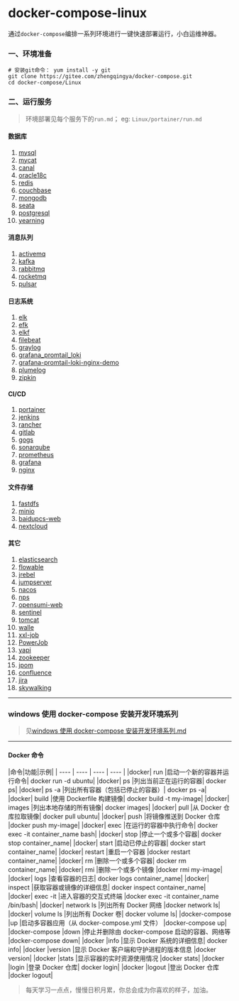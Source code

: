 # docker-compose-linux

通过`docker-compose`编排一系列环境进行一键快速部署运行，小白运维神器。

### 一、环境准备

```shell
# 安装git命令： yum install -y git
git clone https://gitee.com/zhengqingya/docker-compose.git
cd docker-compose/Linux
```

### 二、运行服务

> 环境部署见每个服务下的`run.md`；
> eg: `Linux/portainer/run.md`

#### 数据库

1. [mysql](./Linux/mysql)
2. [mycat](./Linux/mycat)
3. [canal](./Linux/canal)
4. [oracle18c](./Linux/oracle18c)
5. [redis](./Linux/redis)
6. [couchbase](./Linux/couchbase)
7. [mongodb](./Linux/mongodb)
8. [seata](./Linux/seata)
9. [postgresql](./Linux/postgresql)
10. [yearning](./Linux/yearning)

#### 消息队列

1. [activemq](./Linux/activemq)
2. [kafka](./Linux/kafka)
3. [rabbitmq](./Linux/rabbitmq)
4. [rocketmq](./Linux/rocketmq)
5. [pulsar](./Linux/pulsar)

#### 日志系统

1. [elk](./Linux/elk)
2. [efk](./Linux/efk)
3. [elkf](./Linux/elkf)
4. [filebeat](./Linux/filebeat)
5. [graylog](./Linux/graylog)
6. [grafana_promtail_loki](./Linux/grafana_promtail_loki)
7. [grafana-promtail-loki-nginx-demo](./Linux/grafana-promtail-loki-nginx-demo)
8. [plumelog](./Linux/plumelog)
9. [zipkin](./Linux/zipkin)

#### CI/CD

1. [portainer](./Linux/portainer)
2. [jenkins](./Linux/jenkins)
3. [rancher](./Linux/rancher)
4. [gitlab](./Linux/gitlab)
5. [gogs](./Linux/gogs)
6. [sonarqube](./Linux/sonarqube)
7. [prometheus](./Linux/prometheus)
8. [grafana](./Linux/grafana)
9. [nginx](./Linux/nginx)

#### 文件存储

1. [fastdfs](./Linux/fastdfs)
2. [minio](./Linux/minio)
3. [baidupcs-web](./Linux/baidupcs-web)
4. [nextcloud](./Linux/nextcloud)

#### 其它

1. [elasticsearch](./Linux/elasticsearch)
2. [flowable](./Linux/flowable)
3. [jrebel](./Linux/jrebel)
4. [jumpserver](./Linux/jumpserver)
5. [nacos](./Linux/nacos)
6. [nps](./Linux/nps)
7. [opensumi-web](./Linux/opensumi-web)
8. [sentinel](./Linux/sentinel)
9. [tomcat](./Linux/tomcat)
10. [walle](./Linux/walle)
11. [xxl-job](./Linux/xxl-job)
12. [PowerJob](./Linux/PowerJob)
13. [yapi](./Linux/yapi)
14. [zookeeper](./Linux/zookeeper)
15. [jpom](./Linux/jpom)
16. [confluence](./Linux/confluence)
17. [jira](./Linux/jira)
18. [skywalking](./Linux/skywalking)

---

### windows 使用 docker-compose 安装开发环境系列

> 见[windows 使用 docker-compose 安装开发环境系列.md](./windows使用docker-compose安装开发环境系列.md)

---
#### Docker 命令
|命令|功能|示例|
 | ---- | ---- | ---- | ---- |
|docker| run	|启动一个新的容器并运行命令|	docker run -d ubuntu|
|docker| ps	|列出当前正在运行的容器|	docker ps|
|docker| ps -a	|列出所有容器（包括已停止的容器）|	docker ps -a|
|docker| build	|使用 Dockerfile 构建镜像|	docker build -t my-image|
|docker| images	|列出本地存储的所有镜像|	docker images|
|docker| pull	|从 Docker 仓库拉取镜像|	docker pull ubuntu|
|docker| push	|将镜像推送到 Docker 仓库	|docker push my-image|
|docker| exec	|在运行的容器中执行命令|	docker exec -it container_name bash|
|docker| stop	|停止一个或多个容器|	docker stop container_name|
|docker| start	|启动已停止的容器|	docker start container_name|
|docker| restart	|重启一个容器	|docker restart container_name|
|docker| rm	|删除一个或多个容器|	docker rm container_name|
|docker| rmi	|删除一个或多个镜像	|docker rmi my-image|
|docker| logs	|查看容器的日志|	docker logs container_name|
|docker| inspect	|获取容器或镜像的详细信息|	docker inspect container_name|
|docker| exec -it	|进入容器的交互式终端	|docker exec -it container_name /bin/bash|
|docker| network ls	|列出所有 Docker 网络	|docker network ls|
|docker| volume ls	|列出所有 Docker 卷|	docker volume ls|
|docker-compose |up	|启动多容器应用（从 docker-compose.yml 文件）	|docker-compose up|
|docker-compose |down	|停止并删除由 docker-compose 启动的容器、网络等	|docker-compose down|
|docker |info	|显示 Docker 系统的详细信息|	docker info|
|docker |version	|显示 Docker 客户端和守护进程的版本信息	|docker version|
|docker |stats	|显示容器的实时资源使用情况	|docker stats|
|docker |login	|登录 Docker 仓库|	docker login|
|docker |logout	|登出 Docker 仓库	|docker logout|

> 每天学习一点点，慢慢日积月累，你总会成为你喜欢的样子，加油。
